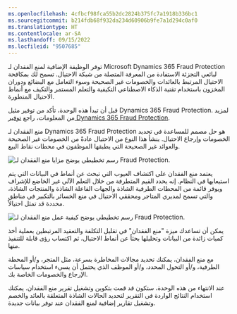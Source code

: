 ```yaml
---
ms.openlocfilehash: 4cfbcf98fca55b2dc2824b375fc7a1918b336bc1
ms.sourcegitcommit: b214fdb68f932da234d60906b9fe7a1d294c0af0
ms.translationtype: HT
ms.contentlocale: ar-SA
ms.lasthandoff: 09/15/2022
ms.locfileid: "9507685"
---
```

توفر الوظيفة الإضافية لمنع الفقدان لـ Microsoft Dynamics 365 Fraud Protection لبائعي التجزئة الاستفادة من المعرفة المتصلة من شبكة الاحتيال. تسمح لك بمكافحة الاحتيال المرتبط بالعائدات والخصومات غير الصحيحة وسوء التعامل مع البضائع ودوران المخزون باستخدام تقنية الذكاء الاصطناعي التكيفية والتعلم المستمر والتكيف مع أنماط الاحتيال المتطورة.

قبل أن تبدأ هذه الوحدة، تأكد من توفير مثيل Dynamics 365 Fraud Protection. لمزيد من المعلومات، راجع [توفير Dynamics 365 Fraud Protection](/training/modules/provision-fraud-protection/?azure-portal=true).

منع الفقدان لـ Dynamics 365 Fraud Protection هو حل مصمم للمساعدة في تحديد الخصومات وإرجاع الاحتيال. ينشأ هذا النوع من الاحتيال عادةً من الخصومات غير الصحيحة والعوائد غير الصحيحة التي يطبقها الموظفون في محطات نقاط البيع. 

![رسم تخطيطي يوضح مزايا منع الفقدان لـ Fraud Protection.](../media/loss-prevention-benefits-c.png) 

يعتمد منع الفقدان على اكتشاف العيوب التي تبحث عن أنماط في البيانات التي يتم استيعابها في النظام. إنه يحدد القيم المتطرفة من خلال التعلم الآلي غير الخاضع للإشراف ويوفر قائمة من المحطات الطرفية الشاذة والجهات الفاعلة الشاذة والمنتجات الشاذة، والتي تسمح لمديري المتاجر ومحققي الاحتيال في منع الخسائر بالتكبير في مناطق محددة قد تمثل احتيالاً. 

![رسم تخطيطي يوضح كيفية عمل منع الفقدان لـ Fraud Protection.](../media/loss-prevention-flow-c.png) 

يمكن أن تساعدك ميزة "منع الفقدان" في تقليل التكلفة والتعقيد المرتبطين بعملية أخذ كميات زائدة من البيانات وتحليلها بحثاً عن أنماط الاحتيال، ثم اكتساب رؤى قابلة للتنفيذ منها. 

مع منع الفقدان، يمكنك تحديد مجالات المخاطرة بسرعة، مثل المتجر، و/أو المحطة الطرفية، و/أو التحول المحدد، و/أو الموظف الذي يحتمل أن يسيء استخدام سياسات الإرجاع والخصومات الخاصة بك.

عند الانتهاء من هذه الوحدة، ستكون قد قمت بتكوين وتشغيل تقرير منع الفقدان. يمكنك استخدام النتائج الواردة في التقرير لتحديد الحالات الشاذة المتعلقة بالعائد والخصم وتشغيل تقارير إضافية لمنع الفقدان عند توفر بيانات جديدة. 
